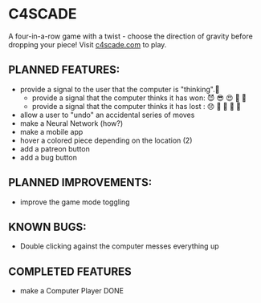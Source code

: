 # C4SCADE
A four-in-a-row game with a twist - choose the direction of gravity before dropping your piece!
Visit [c4scade.com](https://c4scade.com) to play.


## PLANNED FEATURES:
- provide a signal to the user that the computer is "thinking".🤔
    - provide a signal that the computer thinks it has won: 😈 😎 😍 🥳 🤫
    - provide a signal that the computer thinks it has lost : 😞 🥶 🤬 🙈 🫣
- allow a user to "undo" an accidental series of moves
- make a Neural Network (how?)
- make a mobile app
- hover a colored piece depending on the location (2)
- add a patreon button
- add a bug button
  
## PLANNED IMPROVEMENTS:
- improve the game mode toggling
## KNOWN BUGS:
- Double clicking against the computer messes everything up
## COMPLETED FEATURES
- make a Computer Player DONE
